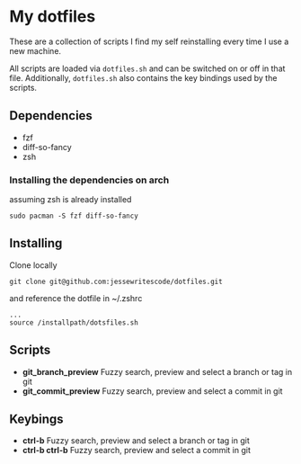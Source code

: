 # My dotfiles

These are a collection of scripts I find my self reinstalling every time I use a new machine.

All scripts are loaded via `dotfiles.sh` and can be switched on or off in that file.  Additionally, `dotfiles.sh` also contains the key bindings used by the scripts.


## Dependencies
- fzf
- diff-so-fancy
- zsh

### Installing the dependencies on arch

assuming zsh is already installed

```
sudo pacman -S fzf diff-so-fancy
```

## Installing

Clone locally

```
git clone git@github.com:jessewritescode/dotfiles.git 
```

and reference the dotfile in ~/.zshrc
```
...
source /installpath/dotsfiles.sh
```

## Scripts
- **git_branch_preview** Fuzzy search, preview and select a branch or tag in git
- **git_commit_preview** Fuzzy search, preview and select a commit in git

## Keybings
- **ctrl-b** Fuzzy search, preview and select a branch or tag in git
- **ctrl-b ctrl-b** Fuzzy search, preview and select a commit in git

